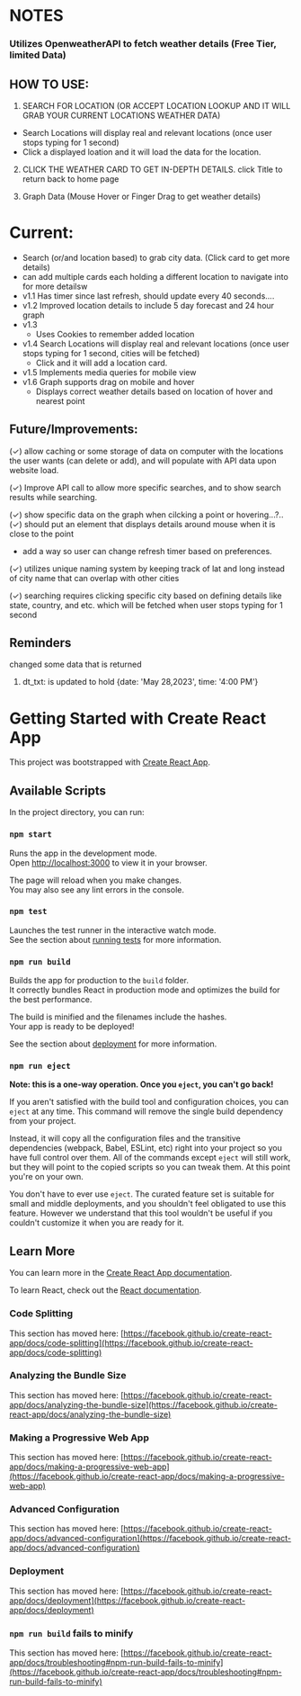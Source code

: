 # NOTES

### Utilizes OpenweatherAPI to fetch weather details (Free Tier, limited Data)

## HOW TO USE:

1.  SEARCH FOR LOCATION (OR ACCEPT LOCATION LOOKUP AND IT WILL GRAB YOUR CURRENT LOCATIONS WEATHER DATA)

- Search Locations will display real and relevant locations (once user stops typing for 1 second)
- Click a displayed loation and it will load the data for the location.

2.  CLICK THE WEATHER CARD TO GET IN-DEPTH DETAILS. click Title to return back to home page

3.  Graph Data (Mouse Hover or Finger Drag to get weather details)

# Current:

- Search (or/and location based) to grab city data. (Click card to get more details)
- can add multiple cards each holding a different location to navigate into for more detailsw
- v1.1 Has timer since last refresh, should update every 40 seconds....
- v1.2 Improved location details to include 5 day forecast and 24 hour graph
- v1.3
  - Uses Cookies to remember added location
- v1.4 Search Locations will display real and relevant locations (once user stops typing for 1 second, cities will be fetched)
  - Click and it will add a location card.
- v1.5 Implements media queries for mobile view
- v1.6 Graph supports drag on mobile and hover
  - Displays correct weather details based on location of hover and nearest point

## Future/Improvements:

(✓) allow caching or some storage of data on computer with the locations the user wants (can delete or add), and will populate with API data upon website load.

(✓) Improve API call to allow more specific searches, and to show search results while searching.

(✓) show specific data on the graph when cilcking a point or hovering...?..
(✓) should put an element that displays details around mouse when it is close to the point

- add a way so user can change refresh timer based on preferences.

(✓) utilizes unique naming system by keeping track of lat and long instead of city name that can overlap with other cities

(✓) searching requires clicking specific city based on defining details like state, country, and etc. which will be fetched when user stops typing for 1 second

## Reminders

changed some data that is returned

1. dt_txt: is updated to hold {date: 'May 28,2023', time: '4:00 PM'}

# Getting Started with Create React App

This project was bootstrapped with [Create React App](https://github.com/facebook/create-react-app).

## Available Scripts

In the project directory, you can run:

### `npm start`

Runs the app in the development mode.\
Open [http://localhost:3000](http://localhost:3000) to view it in your browser.

The page will reload when you make changes.\
You may also see any lint errors in the console.

### `npm test`

Launches the test runner in the interactive watch mode.\
See the section about [running tests](https://facebook.github.io/create-react-app/docs/running-tests) for more information.

### `npm run build`

Builds the app for production to the `build` folder.\
It correctly bundles React in production mode and optimizes the build for the best performance.

The build is minified and the filenames include the hashes.\
Your app is ready to be deployed!

See the section about [deployment](https://facebook.github.io/create-react-app/docs/deployment) for more information.

### `npm run eject`

**Note: this is a one-way operation. Once you `eject`, you can't go back!**

If you aren't satisfied with the build tool and configuration choices, you can `eject` at any time. This command will remove the single build dependency from your project.

Instead, it will copy all the configuration files and the transitive dependencies (webpack, Babel, ESLint, etc) right into your project so you have full control over them. All of the commands except `eject` will still work, but they will point to the copied scripts so you can tweak them. At this point you're on your own.

You don't have to ever use `eject`. The curated feature set is suitable for small and middle deployments, and you shouldn't feel obligated to use this feature. However we understand that this tool wouldn't be useful if you couldn't customize it when you are ready for it.

## Learn More

You can learn more in the [Create React App documentation](https://facebook.github.io/create-react-app/docs/getting-started).

To learn React, check out the [React documentation](https://reactjs.org/).

### Code Splitting

This section has moved here: [https://facebook.github.io/create-react-app/docs/code-splitting](https://facebook.github.io/create-react-app/docs/code-splitting)

### Analyzing the Bundle Size

This section has moved here: [https://facebook.github.io/create-react-app/docs/analyzing-the-bundle-size](https://facebook.github.io/create-react-app/docs/analyzing-the-bundle-size)

### Making a Progressive Web App

This section has moved here: [https://facebook.github.io/create-react-app/docs/making-a-progressive-web-app](https://facebook.github.io/create-react-app/docs/making-a-progressive-web-app)

### Advanced Configuration

This section has moved here: [https://facebook.github.io/create-react-app/docs/advanced-configuration](https://facebook.github.io/create-react-app/docs/advanced-configuration)

### Deployment

This section has moved here: [https://facebook.github.io/create-react-app/docs/deployment](https://facebook.github.io/create-react-app/docs/deployment)

### `npm run build` fails to minify

This section has moved here: [https://facebook.github.io/create-react-app/docs/troubleshooting#npm-run-build-fails-to-minify](https://facebook.github.io/create-react-app/docs/troubleshooting#npm-run-build-fails-to-minify)
